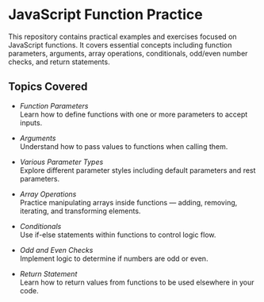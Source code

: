 # JavaScript Function Practice

This repository contains practical examples and exercises focused on JavaScript functions. It covers essential concepts including function parameters, arguments, array operations, conditionals, odd/even number checks, and return statements.

## Topics Covered

- *Function Parameters*  
  Learn how to define functions with one or more parameters to accept inputs.

- *Arguments*  
  Understand how to pass values to functions when calling them.

- *Various Parameter Types*  
  Explore different parameter styles including default parameters and rest parameters.

- *Array Operations*  
  Practice manipulating arrays inside functions — adding, removing, iterating, and transforming elements.

- *Conditionals*  
  Use if-else statements within functions to control logic flow.

- *Odd and Even Checks*  
  Implement logic to determine if numbers are odd or even.

- *Return Statement*  
  Learn how to return values from functions to be used elsewhere in your code.

